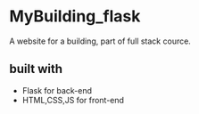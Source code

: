 # MyBuilding_flask

A website for a building, part of full stack cource.

## built with
- Flask for back-end
- HTML,CSS,JS for front-end
